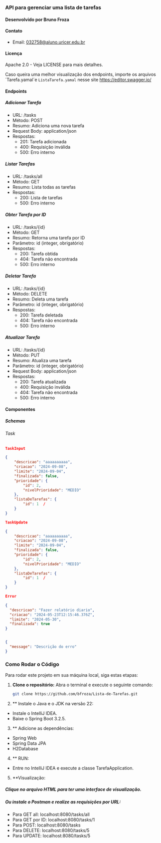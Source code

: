 ### API para gerenciar uma lista de tarefas

#### Desenvolvido por Bruno Froza 

#### Contato
- Email: 032758@aluno.uricer.edu.br

#### Licença
Apache 2.0 - Veja LICENSE para mais detalhes.


Caso queira uma melhor visualização dos endpoints, importe os arquivos  ´Tarefa.yamal´e `ListaTarefa.yamal` nesse site
https://editor.swagger.io/


#### Endpoints

##### Adicionar Tarefa
- URL: /tasks
- Método: POST
- Resumo: Adiciona uma nova tarefa
- Request Body: application/json
- Respostas:
  - 201: Tarefa adicionada
  - 400: Requisição inválida
  - 500: Erro interno

##### Listar Tarefas
- URL: /tasks/all
- Método: GET
- Resumo: Lista todas as tarefas
- Respostas:
  - 200: Lista de tarefas
  - 500: Erro interno

##### Obter Tarefa por ID
- URL: /tasks/{id}
- Método: GET
- Resumo: Retorna uma tarefa por ID
- Parâmetro: id (integer, obrigatório)
- Respostas:
  - 200: Tarefa obtida
  - 404: Tarefa não encontrada
  - 500: Erro interno

##### Deletar Tarefa
- URL: /tasks/{id}
- Método: DELETE
- Resumo: Deleta uma tarefa
- Parâmetro: id (integer, obrigatório)
- Respostas:
  - 200: Tarefa deletada
  - 404: Tarefa não encontrada
  - 500: Erro interno

##### Atualizar Tarefa
- URL: /tasks/{id}
- Método: PUT
- Resumo: Atualiza uma tarefa
- Parâmetro: id (integer, obrigatório)
- Request Body: application/json
- Respostas:
  - 200: Tarefa atualizada
  - 400: Requisição inválida
  - 404: Tarefa não encontrada
  - 500: Erro interno

#### Componentes

##### Schemas

###### Task
```json
TaskInput

{
    "descricao": "aaaaaaaaaa",
    "criacao": "2024-09-08",
    "limite": "2024-09-04",
    "finalizada": false,
    "prioridade": {
        "id": 2,
        "nivelPrioridade": "MEDIO"
    },
    "listaDeTarefas": {
        "id": 1  /
    }
}

TaskUpdate

{
    "descricao": "aaaaaaaaaa",
    "criacao": "2024-09-08",
    "limite": "2024-09-04",
    "finalizada": false,
    "prioridade": {
        "id": 2,
        "nivelPrioridade": "MEDIO"
    },
    "listaDeTarefas": {
        "id": 1  /
    }
}

Error

{
  "descricao": "Fazer relatório diario",
  "criacao": "2024-05-23T12:15:46.376Z",
  "limite": "2024-05-30",
  "finalizada": true
}


{
  "message": "Descrição do erro"
}
```
### Como Rodar o Código

Para rodar este projeto em sua máquina local, siga estas etapas:

1. **Clone o repositório:** Abra o terminal e execute o seguinte comando:

   ```bash
   git clone https://github.com/bfroza/Lista-de-Tarefas.git

2. ** Instale o Java e o JDK na versão 22:
- Instale o IntelliJ IDEA.
- Baixe o Spring Boot 3.2.5.

3. ** Adicione as dependências:
- Spring Web
- Spring Data JPA
- H2Database

4. ** RUN:
- Entre no IntelliJ IDEA e execute a classe TarefaApplication.

5. **Visualização:

##### Clique no arquivo HTML para ter uma interface de visualização.
##### Ou instale o Postman e realize as requisições por URL:
- Para GET all: localhost:8080/tasks/all
- Para GET por ID: localhost:8080/tasks/1
- Para POST: localhost:8080/tasks
- Para DELETE: localhost:8080/tasks/5
- Para UPDATE: localhost:8080/tasks/5
